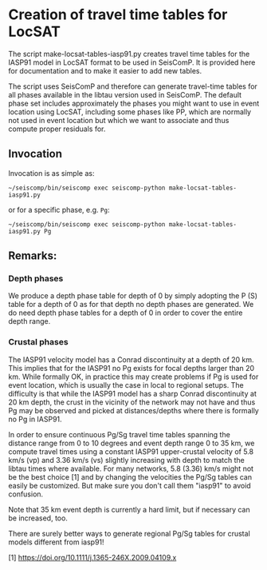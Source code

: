 # Creation of travel time tables for LocSAT

The script make-locsat-tables-iasp91.py creates travel time tables for the IASP91 model in LocSAT format to be used in SeisComP. It is provided here for documentation and to make it easier to add new tables.

The script uses SeisComP and therefore can generate travel-time tables for all phases available in the libtau version used in SeisComP. The default phase set includes approximately the phases you might want to use in event location using LocSAT, including some phases like PP, which are normally not used in event location but which we want to associate and thus compute proper residuals for.

## Invocation

Invocation is as simple as:

```
~/seiscomp/bin/seiscomp exec seiscomp-python make-locsat-tables-iasp91.py
```
or for a specific phase, e.g. `Pg`:
```
~/seiscomp/bin/seiscomp exec seiscomp-python make-locsat-tables-iasp91.py Pg
```



## Remarks:

### Depth phases

We produce a depth phase table for depth of 0 by simply adopting the P (S)
table for a depth of 0 as for that depth no depth phases are generated. We do need depth phase tables for a depth of 0 in order to cover the entire depth range.


### Crustal phases

The IASP91 velocity model has a Conrad discontinuity at a depth of 20 km. This implies that for the IASP91 no Pg exists for focal depths larger than 20 km. While formally OK, in practice this may create problems if Pg is used for event location, which is usually the case in local to regional setups. The difficulty is that while the IASP91 model has a sharp Conrad discontinuity at 20 km depth, the crust in the vicinity of the network may not have and thus Pg may be observed and picked at distances/depths where there is formally no Pg in IASP91.

In order to ensure continuous Pg/Sg travel time tables spanning the distance range from 0 to 10 degrees and event depth range 0 to 35 km, we compute travel times using a constant IASP91 upper-crustal velocity of 5.8 km/s (vp) and 3.36 km/s (vs) slightly increasing with depth to match the libtau times where available. For many networks, 5.8 (3.36) km/s might not be the best choice [1] and by changing the velocities the Pg/Sg tables can easily be customized. But make sure you don't call them "iasp91" to avoid confusion.

Note that 35 km event depth is currently a hard limit, but if necessary can be increased, too.

There are surely better ways to generate regional Pg/Sg tables for crustal models different from iasp91!

[1] https://doi.org/10.1111/j.1365-246X.2009.04109.x
